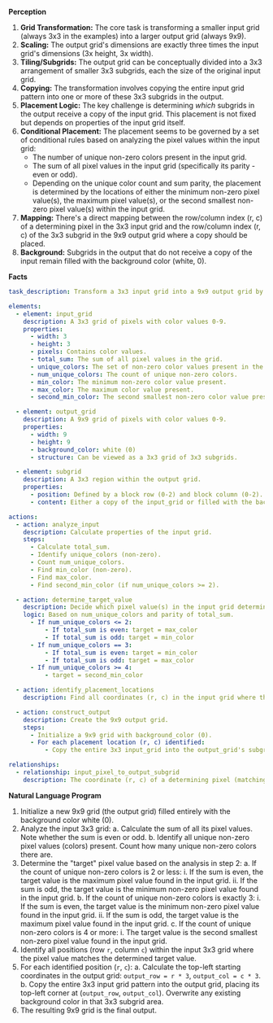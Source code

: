 **Perception**

1.  **Grid Transformation:** The core task is transforming a smaller input grid (always 3x3 in the examples) into a larger output grid (always 9x9).
2.  **Scaling:** The output grid's dimensions are exactly three times the input grid's dimensions (3x height, 3x width).
3.  **Tiling/Subgrids:** The output grid can be conceptually divided into a 3x3 arrangement of smaller 3x3 subgrids, each the size of the original input grid.
4.  **Copying:** The transformation involves copying the entire input grid pattern into one or more of these 3x3 subgrids in the output.
5.  **Placement Logic:** The key challenge is determining *which* subgrids in the output receive a copy of the input grid. This placement is not fixed but depends on properties of the input grid itself.
6.  **Conditional Placement:** The placement seems to be governed by a set of conditional rules based on analyzing the pixel values within the input grid:
    *   The number of unique non-zero colors present in the input grid.
    *   The sum of all pixel values in the input grid (specifically its parity - even or odd).
    *   Depending on the unique color count and sum parity, the placement is determined by the locations of either the minimum non-zero pixel value(s), the maximum pixel value(s), or the second smallest non-zero pixel value(s) within the input grid.
7.  **Mapping:** There's a direct mapping between the row/column index (r, c) of a determining pixel in the 3x3 input grid and the row/column index (r, c) of the 3x3 subgrid in the 9x9 output grid where a copy should be placed.
8.  **Background:** Subgrids in the output that do not receive a copy of the input remain filled with the background color (white, 0).

**Facts**


```yaml
task_description: Transform a 3x3 input grid into a 9x9 output grid by selectively copying the input grid pattern into 3x3 subgrids of the output based on input grid properties.

elements:
  - element: input_grid
    description: A 3x3 grid of pixels with color values 0-9.
    properties:
      - width: 3
      - height: 3
      - pixels: Contains color values.
      - total_sum: The sum of all pixel values in the grid.
      - unique_colors: The set of non-zero color values present in the grid.
      - num_unique_colors: The count of unique non-zero colors.
      - min_color: The minimum non-zero color value present.
      - max_color: The maximum color value present.
      - second_min_color: The second smallest non-zero color value present (if applicable).

  - element: output_grid
    description: A 9x9 grid of pixels with color values 0-9.
    properties:
      - width: 9
      - height: 9
      - background_color: white (0)
      - structure: Can be viewed as a 3x3 grid of 3x3 subgrids.

  - element: subgrid
    description: A 3x3 region within the output grid.
    properties:
      - position: Defined by a block row (0-2) and block column (0-2).
      - content: Either a copy of the input_grid or filled with the background_color.

actions:
  - action: analyze_input
    description: Calculate properties of the input grid.
    steps:
      - Calculate total_sum.
      - Identify unique_colors (non-zero).
      - Count num_unique_colors.
      - Find min_color (non-zero).
      - Find max_color.
      - Find second_min_color (if num_unique_colors >= 2).

  - action: determine_target_value
    description: Decide which pixel value(s) in the input grid determine the placement locations.
    logic: Based on num_unique_colors and parity of total_sum.
      - If num_unique_colors <= 2:
          - If total_sum is even: target = max_color
          - If total_sum is odd: target = min_color
      - If num_unique_colors == 3:
          - If total_sum is even: target = min_color
          - If total_sum is odd: target = max_color
      - If num_unique_colors >= 4:
          - target = second_min_color

  - action: identify_placement_locations
    description: Find all coordinates (r, c) in the input grid where the pixel value matches the target_value.

  - action: construct_output
    description: Create the 9x9 output grid.
    steps:
      - Initialize a 9x9 grid with background_color (0).
      - For each placement location (r, c) identified:
          - Copy the entire 3x3 input_grid into the output_grid's subgrid at block position (r, c). (i.e., starting at output coordinates [r*3, c*3]).

relationships:
  - relationship: input_pixel_to_output_subgrid
    description: The coordinate (r, c) of a determining pixel (matching the target_value) in the input grid maps directly to the block coordinate (r, c) of the subgrid in the output grid where a copy is placed.
```


**Natural Language Program**

1.  Initialize a new 9x9 grid (the output grid) filled entirely with the background color white (0).
2.  Analyze the input 3x3 grid:
    a.  Calculate the sum of all its pixel values. Note whether the sum is even or odd.
    b.  Identify all unique non-zero pixel values (colors) present. Count how many unique non-zero colors there are.
3.  Determine the "target" pixel value based on the analysis in step 2:
    a.  If the count of unique non-zero colors is 2 or less:
        i.  If the sum is even, the target value is the maximum pixel value found in the input grid.
        ii. If the sum is odd, the target value is the minimum non-zero pixel value found in the input grid.
    b.  If the count of unique non-zero colors is exactly 3:
        i.  If the sum is even, the target value is the minimum non-zero pixel value found in the input grid.
        ii. If the sum is odd, the target value is the maximum pixel value found in the input grid.
    c.  If the count of unique non-zero colors is 4 or more:
        i.  The target value is the second smallest non-zero pixel value found in the input grid.
4.  Identify all positions (row `r`, column `c`) within the input 3x3 grid where the pixel value matches the determined target value.
5.  For each identified position (`r`, `c`):
    a.  Calculate the top-left starting coordinates in the output grid: `output_row = r * 3`, `output_col = c * 3`.
    b.  Copy the entire 3x3 input grid pattern into the output grid, placing its top-left corner at (`output_row`, `output_col`). Overwrite any existing background color in that 3x3 subgrid area.
6.  The resulting 9x9 grid is the final output.